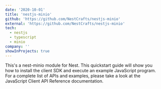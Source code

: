 ```yaml
---
date: '2020-10-01'
title: 'nestjs-minio'
github: 'https://github.com/NestCrafts/nestjs-minio'
external: 'https://github.com/NestCrafts/nestjs-minio'
tech:
  - nestjs
  - typescript
  - minio
company: ''
showInProjects: true
---
```


This's a nest-minio module for Nest. This quickstart guide will show you how to install the client SDK and execute an example JavaScript program. For a complete list of APIs and examples, please take a look at the JavaScript Client API Reference documentation.
